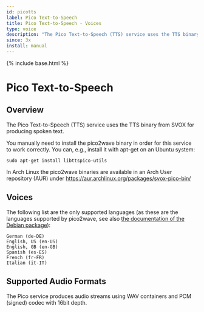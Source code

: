 ```yaml
---
id: picotts
label: Pico Text-to-Speech
title: Pico Text-to-Speech - Voices
type: voice
description: "The Pico Text-to-Speech (TTS) service uses the TTS binary from SVOX for producing spoken text."
since: 3x
install: manual
---
```


<!-- Attention authors: Do not edit directly. Please add your changes to the appropriate source repository -->

{% include base.html %}

# Pico Text-to-Speech

## Overview

The Pico Text-to-Speech (TTS) service uses the TTS binary from SVOX for producing spoken text.

You manually need to install the pico2wave binary in order for this service to work correctly. You can,
e.g., install it with apt-get on an Ubuntu system:

```
sudo apt-get install libttspico-utils
```

In Arch Linux the pico2wave binaries are available in an Arch User repository (AUR) under
https://aur.archlinux.org/packages/svox-pico-bin/

## Voices

The following list are the only supported languages (as these are the languages supported by
pico2wave, see also [the documentation of the Debian package](https://packages.debian.org/de/wheezy/libttspico-utils)):

```
German (de-DE)
English, US (en-US)
English, GB (en-GB)
Spanish (es-ES)
French (fr-FR)
Italian (it-IT)
```

## Supported Audio Formats

The Pico service produces audio streams using WAV containers and PCM (signed) codec with 16bit depth.

